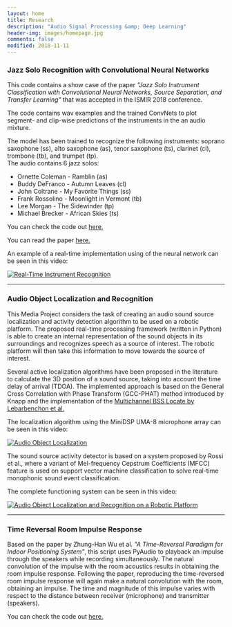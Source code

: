 ```yaml
---
layout: home
title: Research
description: "Audio Signal Processing &amp; Deep Learning"
header-img: images/homepage.jpg
comments: false
modified: 2018-11-11
---
```


### Jazz Solo Recognition with Convolutional Neural Networks

This code contains a show case of the paper *"Jazz Solo Instrument Classification with Convolutional Neural Networks, Source Separation, and Transfer Learning"* that was accepted in the ISMIR 2018 conference. <br/>

The code contains wav examples and the trained ConvNets to plot segment- and clip-wise predictions of the instruments in the an audio mixture. <br/>

The model has been trained to recognize the following instruments: soprano saxophone (ss), alto saxophone (as), tenor saxophone (ts), clarinet (cl), trombone (tb), and trumpet (tp). <br/>
The audio contains 6 jazz solos:
- Ornette Coleman - Ramblin (as)
- Buddy DeFranco - Autumn Leaves (cl)
- John Coltrane - My Favorite Things (ss)
- Frank Rossolino - Moonlight in Vermont (tb)
- Lee Morgan - The Sidewinder (tp)
- Michael Brecker - African Skies (ts)

You can check the code out [here.](https://github.com/juansgomez87/jazz-show-case/)

You can read the paper [here.](http://ismir2018.ircam.fr/doc/pdfs/145_Paper.pdf)

An example of a real-time implementation using of the neural network can be seen in this video:

[![Real-Time Instrument Recognition](https://img.youtube.com/vi/KEcjxkJd0SQ/0.jpg)](https://www.youtube.com/watch?v=KEcjxkJd0SQ)

---
### Audio Object Localization and Recognition

This Media Project considers the task of creating an audio sound source localization and activity detection algorithm to be used on a robotic platform. The proposed real-time processing framework (written in Python) is able to create an internal representation of the sound objects in its surroundings and recognizes speech as a source of interest. The robotic platform will then take this information to move towards the source of interest.

Several active localization algorithms have been proposed in the literature to calculate the 3D position of a sound source, taking into account the time delay of arrival (TDOA). The implemented approach is based on the General Cross Correlation with Phase Transform (GCC-PHAT) method introduced by Knapp and the implementation of the [Multichannel BSS Locate by Lebarbenchon et al.](http://bass-db.gforge.inria.fr/bss_locate/) 

The localization algorithm using the MiniDSP UMA-8 microphone array can be seen in this video:

[![Audio Object Localization](https://img.youtube.com/vi/pNkb4o70zHs/0.jpg)](https://www.youtube.com/watch?v=pNkb4o70zHs)

The sound source activity detector is based on a system proposed by Rossi et al., where a variant of Mel-frequency Cepstrum Coefficients (MFCC) feature is used on support vector machine classification to solve real-time monophonic sound event classification.

The complete functioning system can be seen in this video:

[![Audio Object Localization and Recognition on a Robotic Platform](https://img.youtube.com/vi/4iSJTyEVjYc/0.jpg)](hhttps://www.youtube.com/watch?v=4iSJTyEVjYc)

---
### Time Reversal Room Impulse Response

Based on the paper by Zhung-Han Wu et al. *"A Time-Reversal Paradigm for Indoor Positioning System"*, this script uses PyAudio to playback an impulse through the speakers while recording simultaneously. The natural convolution of the impulse with the room acoustics results in obtaining the room impulse response. Following the paper, reproducing the time-reversed room impulse response will again make a natural convolution with the room, obtaining an impulse. The time and magnitude of this impulse varies with respect to the distance between receiver (microphone) and transmitter (speakers).

You can check the code out [here.](https://github.com/juansgomez87/time-reversed-rir/)


